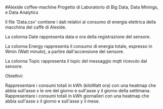 #Alexide coffee-machine
Progetto di Laboratorio di Big Data, Data Minings, e Data Analytics

Il file 'Data.csv' contiene i dati relativi al consumo di energia elettrica della macchina del caffè di Alexide.

La colonna Date rappresenta data e ora della registrazione del sensore.

La colonna Energy rappresenta il consumo di energia totale, espresso in Wmin (Watt minuto), a partire dall'accensione del sensore.

La colonna Topic rappresenta il topic del messaggio mqtt ricevuto dal sensore.

Obiettivi:

Rappresentare i consumi totali in kWh (kiloWatt ora) con una heatmap che abbia sull'asse x le ore del giorno e sull'asse y il giorno della settimana.
Rappresentare i consumi totali in kWh giornalieri con una heatmap che abbia sull'asse x il giorno e sull'asse y il mese.
